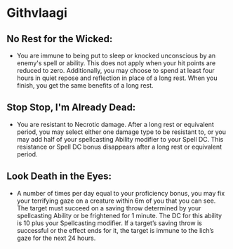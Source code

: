 # Githvlaagi
## No Rest for the Wicked:
 - You are immune to being put to sleep or knocked unconscious by an enemy's spell or ability. This does not apply when your hit points are reduced to zero. Additionally, you may choose to spend at least four hours in quiet repose and reflection in place of a long rest. When you finish, you get the same benefits of a long rest.
## Stop Stop, I'm Already Dead:
 - You are resistant to Necrotic damage. After a long rest or equivalent period, you may select either one damage type to be resistant to, or you may add half of your spellcasting Ability modifier to your Spell DC. This resistance or Spell DC bonus disappears after a long rest or equivalent period.
## Look Death in the Eyes:
 - A number of times per day equal to your proficiency bonus, you may fix your terrifying gaze on a creature within 6m of you that you can see. The target must succeed on a saving throw determined by your spellcasting Ability or be frightened for 1 minute. The DC for this ability is 10 plus your Spellcasting modifier. If a target’s saving throw is successful or the effect ends for it, the target is immune to the lich’s gaze for the next 24 hours.